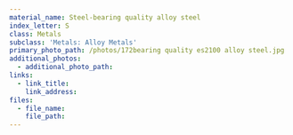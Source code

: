 ```yaml
---
material_name: Steel-bearing quality alloy steel
index_letter: S
class: Metals
subclass: 'Metals: Alloy Metals'
primary_photo_path: /photos/172bearing quality es2100 alloy steel.jpg
additional_photos:
  - additional_photo_path:
links:
  - link_title:
    link_address:
files:
  - file_name:
    file_path:
---
```



